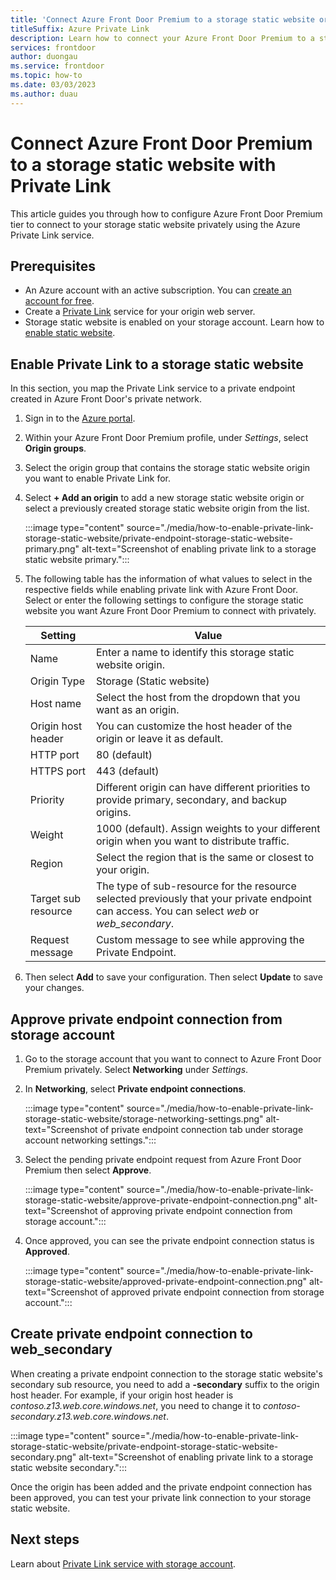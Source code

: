```yaml
---
title: 'Connect Azure Front Door Premium to a storage static website origin with Private Link'
titleSuffix: Azure Private Link
description: Learn how to connect your Azure Front Door Premium to a storage static website privately.
services: frontdoor
author: duongau
ms.service: frontdoor
ms.topic: how-to
ms.date: 03/03/2023
ms.author: duau
---
```


# Connect Azure Front Door Premium to a storage static website with Private Link

This article guides you through how to configure Azure Front Door Premium tier to connect to your storage static website privately using the Azure Private Link service.

## Prerequisites

* An Azure account with an active subscription. You can [create an account for free](https://azure.microsoft.com/free/?WT.mc_id=A261C142F).
* Create a [Private Link](../private-link/create-private-link-service-portal.md) service for your origin web server.
* Storage static website is enabled on your storage account. Learn how to [enable static website](../storage/blobs/storage-blob-static-website-how-to.md?tabs=azure-portal).

## Enable Private Link to a storage static website

In this section, you map the Private Link service to a private endpoint created in Azure Front Door's private network.

1. Sign in to the [Azure portal](https://portal.azure.com).

1. Within your Azure Front Door Premium profile, under *Settings*, select **Origin groups**.

1. Select the origin group that contains the storage static website origin you want to enable Private Link for.

1. Select **+ Add an origin** to add a new storage static website origin or select a previously created storage static website origin from the list.

    :::image type="content" source="./media/how-to-enable-private-link-storage-static-website/private-endpoint-storage-static-website-primary.png" alt-text="Screenshot of enabling private link to a storage static website primary.":::

1. The following table has the information of what values to select in the respective fields while enabling private link with Azure Front Door. Select or enter the following settings to configure the storage static website you want Azure Front Door Premium to connect with privately.

    | Setting | Value |
    | ------- | ----- |
    | Name | Enter a name to identify this storage static website origin. |
    | Origin Type | Storage (Static website) |
    | Host name | Select the host from the dropdown that you want as an origin. |
    | Origin host header | You can customize the host header of the origin or leave it as default. |
    | HTTP port | 80 (default) |
    | HTTPS port | 443 (default) |
    | Priority | Different origin can have different priorities to provide primary, secondary, and backup origins. |
    | Weight | 1000 (default). Assign weights to your different origin when you want to distribute traffic.|
    | Region | Select the region that is the same or closest to your origin. |
    | Target sub resource | The type of sub-resource for the resource selected previously that your private endpoint can access. You can select *web* or *web_secondary*. |
    | Request message | Custom message to see while approving the Private Endpoint. | 

1. Then select **Add** to save your configuration. Then select **Update** to save your changes.

## Approve private endpoint connection from storage account

1. Go to the storage account that you want to connect to Azure Front Door Premium privately. Select **Networking** under *Settings*.

1. In **Networking**, select **Private endpoint connections**.

    :::image type="content" source="./media/how-to-enable-private-link-storage-static-website/storage-networking-settings.png" alt-text="Screenshot of private endpoint connection tab under storage account networking settings.":::

1. Select the pending private endpoint request from Azure Front Door Premium then select **Approve**.

    :::image type="content" source="./media/how-to-enable-private-link-storage-static-website/approve-private-endpoint-connection.png" alt-text="Screenshot of approving private endpoint connection from storage account.":::

1. Once approved, you can see the private endpoint connection status is **Approved**.

    :::image type="content" source="./media/how-to-enable-private-link-storage-static-website/approved-private-endpoint-connection.png" alt-text="Screenshot of approved private endpoint connection from storage account.":::

## Create private endpoint connection to web_secondary

When creating a private endpoint connection to the storage static website's secondary sub resource, you need to add a **-secondary** suffix to the origin host header. For example, if your origin host header is *contoso.z13.web.core.windows.net*, you need to change it to *contoso-secondary.z13.web.core.windows.net*.

:::image type="content" source="./media/how-to-enable-private-link-storage-static-website/private-endpoint-storage-static-website-secondary.png" alt-text="Screenshot of enabling private link to a storage static website secondary.":::

Once the origin has been added and the private endpoint connection has been approved, you can test your private link connection to your storage static website.

## Next steps

Learn about [Private Link service with storage account](../storage/common/storage-private-endpoints.md).